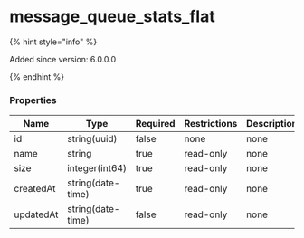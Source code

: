 
# message_queue_stats_flat

{% hint style="info" %}

Added since version: 6.0.0.0

{% endhint %}

### Properties

|Name|Type|Required|Restrictions|Description|
|---|---|---|---|---|
|id|string(uuid)|false|none|none|
|name|string|true|read-only|none|
|size|integer(int64)|true|read-only|none|
|createdAt|string(date-time)|true|read-only|none|
|updatedAt|string(date-time)|false|read-only|none|

